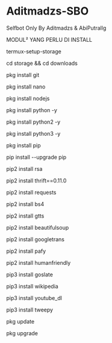 # Aditmadzs-SBO
Selfbot Only By Aditmadzs &amp; AbiPutrallg


MODUL² YANG PERLU DI INSTALL

termux-setup-storage

cd storage && cd downloads

pkg install git

pkg install nano

pkg install nodejs

pkg install python -y

pkg install python2 -y

pkg install python3 -y

pkg install pip

pip install --upgrade pip

pip2 install rsa

pip2 install thrift==0.11.0

pip2 install requests

pip2 install bs4

pip2 install gtts

pip2 install beautifulsoup

pip2 install googletrans

pip2 install pafy

pip2 install humanfriendly

pip3 install goslate

pip3 install wikipedia

pip3 install youtube_dl

pip3 install tweepy

pkg update

pkg upgrade
